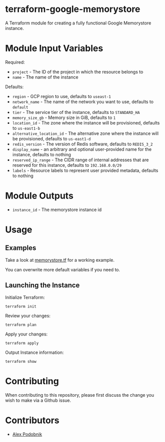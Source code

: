 # terraform-google-memorystore

A Terraform module for creating a fully functional Google Memorystore instance.

# Module Input Variables

Required:

* `project` - The ID of the project in which the resource belongs to
* `name` - The name of the instance

Defaults:

* `region` - GCP region to use, defaults to `useast-1`
* `network_name` - The name of the network you want to use, defaults to `default`
* `tier` - The service tier of the instance, defaults to `STANDARD_HA`
* `memory_size_gb` - Memory size in GiB, defaults to `1`
* `location_id` - The zone where the instance will be provisioned, defaults to `us-east1-b`
* `alternative_location_id` - The alternative zone where the instance will be provisioned, defaults to `us-east1-d`
* `redis_version` - The version of Redis software, defaults to `REDIS_3_2`
* `display_name` - an arbitrary and optional user-provided name for the instance, defaults to nothing
* `reserved_ip_range` - The CIDR range of internal addresses that are reserved for this instance, defaults to `192.168.0.0/29`
* `labels` - Resource labels to represent user provided metadata, defaults to nothing


# Module Outputs

* `instance_id` - The memorystore instance id

# Usage

## Examples

Take a look at [memorystore.tf](./examples/basic/memorystore.tf) for a working example.

You can overwrite more default variables if you need to.

## Launching the Instance

Initialize Terraform:

```
terraform init
```

Review your changes:

```
terraform plan
```

Apply your changes:

```
terraform apply
```

Output Instance information:

```
terraform show
```

# Contributing

When contributing to this repository, please first discuss the change you wish to make via a Github issue.

# Contributors

* [Alex Podobnik](https://github.com/alexandarp)
